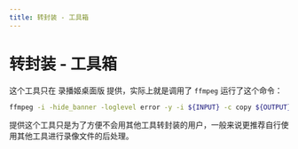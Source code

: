 ```yaml
---
title: 转封装 - 工具箱
---
```


# 转封装 - 工具箱

这个工具只在 录播姬桌面版 提供，实际上就是调用了 `ffmpeg` 运行了这个命令：

```sh
ffmpeg -i -hide_banner -loglevel error -y -i ${INPUT} -c copy ${OUTPUT}
```

提供这个工具只是为了方便不会用其他工具转封装的用户，一般来说更推荐自行使用其他工具进行录像文件的后处理。
